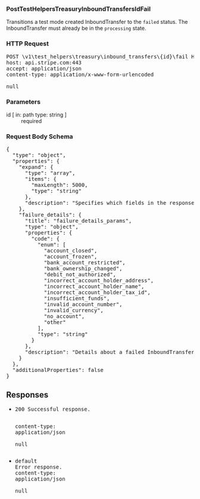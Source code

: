<!DOCTYPE html><html><head><title></title><link rel="stylesheet" href="./OpenApi.css"/><meta charset="utf-8"/><meta name="viewport" content="width=device-width, initial-scale=1"/></head><body><article><section class="requestOverview"><h1 class="request-summary">PostTestHelpersTreasuryInboundTransfersIdFail</h1><p class="request-description"><p>Transitions a test mode created InboundTransfer to the <code>failed</code> status. The InboundTransfer must already be in the <code>processing</code> state.</p></p></section><section class="http"><h3>HTTP Request</h3><pre class="http-example"><span class="request-line">POST</span> <span class="http-target">\v1\test_helpers\treasury\inbound_transfers\{id}\fail</span> <span class="http-version">HTTP/1.1</span>&#xA;<span class="header-line">host</span>: <span class="header-value">api.stripe.com:443</span>&#xA;<span class="header-line">accept</span>: <span class="header-value">application/json</span>&#xA;<span class="header-line">content-type</span>: <span class="header-value">application/x-www-form-urlencoded</span>&#xA;&#xA;null</pre></section><dl class="parameters"><h3>Parameters</h3><dt class="parameter"><span class="parameter-name">id</span> [ in: <span class="parameter-location">path</span> type: <span class="parameter-type">string</span> ]</dt><dd class="parameter"><span class="parameter-description"></span> <span class="parameter-required">required</span></dd></dl><section class="requestContent"><h3>Request Body Schema</h3><pre class="schema">{&#xA;  &quot;type&quot;: &quot;object&quot;,&#xA;  &quot;properties&quot;: {&#xA;    &quot;expand&quot;: {&#xA;      &quot;type&quot;: &quot;array&quot;,&#xA;      &quot;items&quot;: {&#xA;        &quot;maxLength&quot;: 5000,&#xA;        &quot;type&quot;: &quot;string&quot;&#xA;      },&#xA;      &quot;description&quot;: &quot;Specifies which fields in the response should be expanded.&quot;&#xA;    },&#xA;    &quot;failure_details&quot;: {&#xA;      &quot;title&quot;: &quot;failure_details_params&quot;,&#xA;      &quot;type&quot;: &quot;object&quot;,&#xA;      &quot;properties&quot;: {&#xA;        &quot;code&quot;: {&#xA;          &quot;enum&quot;: [&#xA;            &quot;account_closed&quot;,&#xA;            &quot;account_frozen&quot;,&#xA;            &quot;bank_account_restricted&quot;,&#xA;            &quot;bank_ownership_changed&quot;,&#xA;            &quot;debit_not_authorized&quot;,&#xA;            &quot;incorrect_account_holder_address&quot;,&#xA;            &quot;incorrect_account_holder_name&quot;,&#xA;            &quot;incorrect_account_holder_tax_id&quot;,&#xA;            &quot;insufficient_funds&quot;,&#xA;            &quot;invalid_account_number&quot;,&#xA;            &quot;invalid_currency&quot;,&#xA;            &quot;no_account&quot;,&#xA;            &quot;other&quot;&#xA;          ],&#xA;          &quot;type&quot;: &quot;string&quot;&#xA;        }&#xA;      },&#xA;      &quot;description&quot;: &quot;Details about a failed InboundTransfer.&quot;&#xA;    }&#xA;  },&#xA;  &quot;additionalProperties&quot;: false&#xA;}</pre></section><section class="responses"><h2>Responses</h2><ul class="responses"><li class="response"><pre class="http-example"><span class="status-line">200</span> <span class="status-description">Successful response.</span>
<span class="header-line">content-type</span>: <span class="header-value">application/json</span>&#xA;&#xA;null</pre></li><li class="response"><pre class="http-example"><span class="status-line">default</span> <span class="status-description">Error response.</span>
<span class="header-line">content-type</span>: <span class="header-value">application/json</span>&#xA;&#xA;null</pre></li></ul></section></article></body></html>